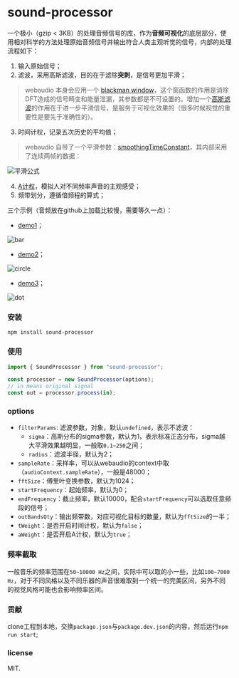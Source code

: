 # sound-processor

一个极小（gzip < 3KB）的处理音频信号的库，作为**音频可视化**的底层部分，使用相对科学的方法处理原始音频信号并输出符合人类主观听觉的信号，内部的处理流程如下：

1. 输入原始信号；
2. 滤波，采用高斯滤波，目的在于滤除**突刺**，是信号更加平滑；

> webaudio 本身会应用一个 [blackman window](https://webaudio.github.io/web-audio-api/#fft-windowing-and-smoothing-over-time)，这个窗函数的作用是消除DFT造成的信号畸变和能量泄漏，其参数都是不可设置的。增加一个[高斯滤波](https://en.wikipedia.org/wiki/Normal_distribution)的作用在于进一步平滑信号，是服务于可视化效果的（很多时候视觉的重要性是要先于准确性的）。

3. 时间计权，记录五次历史的平均值；

> webaudio 自带了一个平滑参数：[smoothingTimeConstant](https://webaudio.github.io/web-audio-api/#dom-analysernode-smoothingtimeconstant)，其内部采用了连续两帧的数据：

![平滑公式](https://p1.music.126.net/p1gj68f6i2v83KWKGv12-w==/109951164110151095.jpg)

4. [A计权](https://www.noisemeters.com/help/faq/frequency-weighting/)，模拟人对不同频率声音的主观感受；
5. 频带划分，遵循倍频程的算式；

三个示例（音频放在github上加载比较慢，需要等久一点）：
- [demo1](https://woshizja.github.io/sound-processor/public/bar.html)；

![bar](https://p1.music.126.net/2cVN96NvtkhWoRXqYbMk6A==/109951164111107853.gif)

- [demo2](https://woshizja.github.io/sound-processor/public/circle.html)；

![circle](https://p1.music.126.net/ZOX9Un-PjLGmkMhsj9mqhw==/109951164111111781.gif)

- [demo3](https://woshizja.github.io/sound-processor/public/dot.html)；

![dot](https://p1.music.126.net/YWfVwL7DQYCvQLBfeCJefQ==/109951164111118060.gif)

### 安装
```
npm install sound-processor
```

### 使用
``` javascript
import { SoundProcessor } from "sound-processor";

const processor = new SoundProcessor(options);
// in means original signal
const out = processor.process(in);
```

### options
- `filterParams`: 滤波参数，对象，默认`undefined`，表示不滤波：
    - `sigma`：高斯分布的sigma参数，默认为1，表示标准正态分布，sigma越大平滑效果越明显，一般取`0.1~250`之间；
    - `radius`：滤波半径，默认为2；
- `sampleRate`：采样率，可以从webaudio的context中取（`audioContext.sampleRate`），一般是48000；
- `fftSize`：傅里叶变换参数，默认为1024；
- `startFrequency`：起始频率，默认为0；
- `endFrequency`：截止频率，默认10000，配合`startFrequency`可以选取任意频段的信号；
- `outBandsQty`：输出频带数，对应可视化目标的数量，默认为`fftSize`的一半；
- `tWeight`：是否开启时间计权，默认为`false`；
- `aWeight`：是否开启A计权，默认为`true`；

### 频率截取
一般音乐的频率范围在`50~10000 Hz`之间，实际中可以取的小一些，比如`100~7000 Hz`，对于不同风格以及不同乐器的声音很难取到一个统一的完美区间，另外不同的视觉风格可能也会影响频率区间。

### 贡献
clone工程到本地，交换`package.json`与`package.dev.json`的内容，然后运行`npm run start`;

### license
MIT.